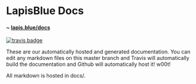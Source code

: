 # LapisBlue Docs
#### ~ [lapis.blue/docs](http://lapis.blue/docs)
[![travis badge](https://travis-ci.org/LapisBlue/Docs.svg)](https://travis-ci.org/LapisBlue/Docs)

These are our automatically hosted and generated documentation.
You can edit any markdown files on this master branch and Travis will automatically
build the documentation and Github will automatically host it! w00t!

All markdown is hosted in docs/.